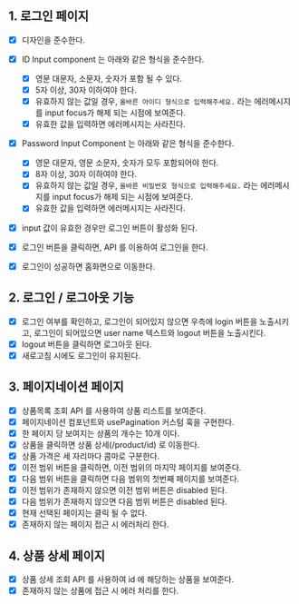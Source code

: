 ## 1. 로그인 페이지

- [x] 디자인을 준수한다.
- [x] ID Input component 는 아래와 같은 형식을 준수한다.
  - [x] 영문 대문자, 소문자, 숫자가 포함 될 수 있다.
  - [x] 5자 이상, 30자 이하여야 한다.
  - [x] 유효하지 않는 값일 경우, `올바른 아이디 형식으로 입력해주세요.` 라는 에러메시지를 input focus가 해제 되는 시점에 보여준다.
  - [x] 유효한 값을 입력하면 에러메시지는 사라진다.
- [x] Password Input Component 는 아래와 같은 형식을 준수한다.

  - [x] 영문 대문자, 영문 소문자, 숫자가 모두 포함되어야 한다.
  - [x] 8자 이상, 30자 이하여야 한다.
  - [x] 유효하지 않는 값일 경우, `올바른 비밀번호 형식으로 입력해주세요.` 라는 에러메시지를 input focus가 해제 되는 시점에 보여준다.
  - [x] 유효한 값을 입력하면 에러메시지는 사라진다.

- [x] input 값이 유효한 경우만 로그인 버튼이 활성화 된다.
- [x] 로그인 버튼을 클릭하면, API 를 이용하여 로그인을 한다.
- [x] 로그인이 성공하면 홈화면으로 이동한다.

## 2. 로그인 / 로그아웃 기능

- [x] 로그인 여부를 확인하고, 로그인이 되어있지 않으면 우측에 login 버튼을 노출시키고, 로그인이 되어있으면 user name 텍스트와 logout 버튼을 노출시킨다.
- [x] logout 버튼을 클릭하면 로그아웃 된다.
- [x] 새로고침 시에도 로그인이 유지된다.

## 3. 페이지네이션 페이지

- [x] 상품목록 조회 API 를 사용하여 상품 리스트를 보여준다.
- [x] 페이지네이션 컴포넌트와 usePagination 커스텀 훅을 구현한다.
- [x] 한 페이지 당 보여지는 상품의 개수는 10개 이다.
- [x] 상품을 클릭하면 상품 상세(/product/id) 로 이동한다.
- [x] 상품 가격은 세 자리마다 콤마로 구분한다.
- [x] 이전 범위 버튼을 클릭하면, 이전 범위의 마지막 페이지를 보여준다.
- [x] 다음 범위 버튼을 클릭하면 다음 범위의 첫번째 페이지를 보여준다.
- [x] 이전 범위가 존재하지 않으면 이전 범위 버튼은 disabled 된다.
- [x] 다음 범위가 존재하지 않으면 다음 범위 버튼은 disabled 된다.
- [x] 현재 선택된 페이지는 클릭 될 수 없다.
- [x] 존재하지 않는 페이지 접근 시 에러처리 한다.

## 4. 상품 상세 페이지

- [x] 상품 상세 조회 API 를 사용하여 id 에 해당하는 상품을 보여준다.
- [x] 존재하지 않는 상품에 접근 시 에러 처리를 한다.
